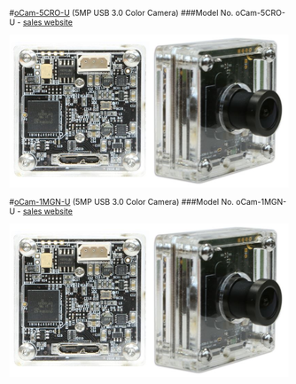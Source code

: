 #[oCam-5CRO-U](Products/oCam-5CRO-U) (5MP USB 3.0 Color Camera)
###Model No. oCam-5CRO-U - [sales website](http://www.hardkernel.com/main/products/prdt_info.php?g_code=G145231889365)

![ScreenShot](images/oCam-5CRO-U_model.jpg)


#[oCam-1MGN-U](Products/oCam-5CRO-U) (5MP USB 3.0 Color Camera)
###Model No. oCam-1MGN-U - [sales website](http://www.hardkernel.com/main/products/prdt_info.php?g_code=G145231889365)

![ScreenShot](images/oCam-5CRO-U_model.jpg)
